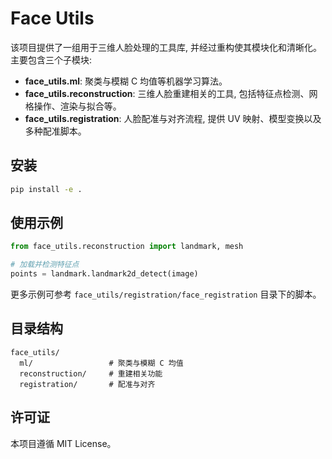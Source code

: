 # Face Utils

该项目提供了一组用于三维人脸处理的工具库, 并经过重构使其模块化和清晰化。主要包含三个子模块:

- **face_utils.ml**: 聚类与模糊 C 均值等机器学习算法。
- **face_utils.reconstruction**: 三维人脸重建相关的工具, 包括特征点检测、网格操作、渲染与拟合等。
- **face_utils.registration**: 人脸配准与对齐流程, 提供 UV 映射、模型变换以及多种配准脚本。

## 安装

```bash
pip install -e .
```

## 使用示例

```python
from face_utils.reconstruction import landmark, mesh

# 加载并检测特征点
points = landmark.landmark2d_detect(image)
```

更多示例可参考 `face_utils/registration/face_registration` 目录下的脚本。

## 目录结构

```
face_utils/
  ml/                 # 聚类与模糊 C 均值
  reconstruction/     # 重建相关功能
  registration/       # 配准与对齐
```

## 许可证

本项目遵循 MIT License。
